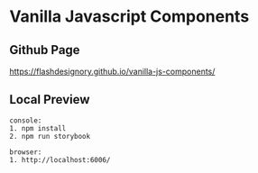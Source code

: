 # Vanilla Javascript Components

## Github Page
https://flashdesignory.github.io/vanilla-js-components/

## Local Preview
````
console:
1. npm install
2. npm run storybook

browser:
1. http://localhost:6006/
````